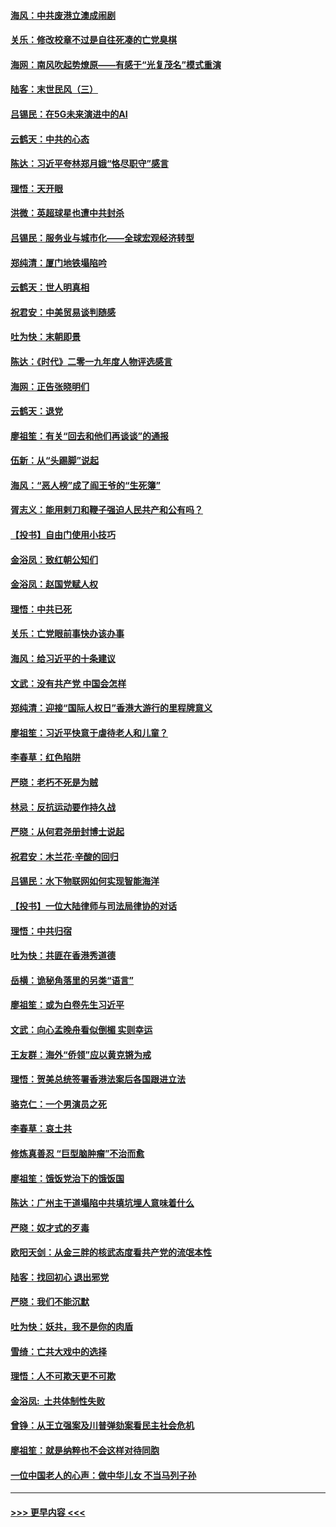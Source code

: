 #### [海风：中共废港立澳成闹剧](../pages/nsc993/n11735857.md?t=12211411) 
#### [关乐：修改校章不过是自往死凑的亡党臭棋](../pages/nsc993/n11735097.md?t=12211411) 
#### [海网：南风吹起势燎原——有感于“光复茂名”模式重演](../pages/nsc993/n11732308.md?t=12211411) 
#### [陆客：末世民风（三）](../pages/nsc993/n11732211.md?t=12211411) 
#### [吕锡民：在5G未来演进中的AI](../pages/nsc993/n11730010.md?t=12211411) 
#### [云鹤天：中共的心态](../pages/nsc993/n11729906.md?t=12211411) 
#### [陈达：习近平夸林郑月娥“恪尽职守”感言](../pages/nsc993/n11729881.md?t=12211411) 
#### [理悟：天开眼](../pages/nsc993/n11729699.md?t=12211411) 
#### [洪微：英超球星也遭中共封杀](../pages/nsc993/n11727243.md?t=12211411) 
#### [吕锡民：服务业与城市化——全球宏观经济转型](../pages/nsc993/n11725845.md?t=12211411) 
#### [郑纯清：厦门地铁塌陷吟](../pages/nsc993/n11725813.md?t=12211411) 
#### [云鹤天：世人明真相](../pages/nsc993/n11725621.md?t=12211411) 
#### [祝君安：中美贸易谈判随感](../pages/nsc993/n11725609.md?t=12211411) 
#### [吐为快：末朝即景](../pages/nsc993/n11723365.md?t=12211411) 
#### [陈达：《时代》二零一九年度人物评选感言](../pages/nsc993/n11723337.md?t=12211411) 
#### [海网：正告张晓明们](../pages/nsc993/n11723228.md?t=12211411) 
#### [云鹤天：退党](../pages/nsc993/n11723056.md?t=12211411) 
#### [廖祖笙：有关“回去和他们再谈谈”的通报](../pages/nsc993/n11722442.md?t=12211411) 
#### [伍新：从“头踢脚”说起](../pages/nsc993/n11722429.md?t=12211411) 
#### [海风：“恶人榜”成了阎王爷的“生死簿”](../pages/nsc993/n11722272.md?t=12211411) 
#### [胥志义：能用剌刀和鞭子强迫人民共产和公有吗？](../pages/nsc993/n11720569.md?t=12211411) 
#### [【投书】自由门使用小技巧](../pages/nsc993/n11720180.md?t=12211411) 
#### [金浴凤：致红朝公知们](../pages/nsc993/n11720563.md?t=12211411) 
#### [金浴凤：赵国党赋人权](../pages/nsc993/n11720533.md?t=12211411) 
#### [理悟：中共已死](../pages/nsc993/n11720233.md?t=12211411) 
#### [关乐：亡党眼前事快办该办事](../pages/nsc993/n11719160.md?t=12211411) 
#### [海风：给习近平的十条建议](../pages/nsc993/n11717616.md?t=12211411) 
#### [文武：没有共产党 中国会怎样](../pages/nsc993/n11717584.md?t=12211411) 
#### [郑纯清：迎接“国际人权日”香港大游行的里程牌意义](../pages/nsc993/n11717417.md?t=12211411) 
#### [廖祖笙：习近平快意于虐待老人和儿童？](../pages/nsc993/n11715313.md?t=12211411) 
#### [李春草：红色陷阱](../pages/nsc993/n11715029.md?t=12211411) 
#### [严晓：老朽不死是为贼](../pages/nsc993/n11712910.md?t=12211411) 
#### [林忌：反抗运动要作持久战](../pages/nsc993/n11712623.md?t=12211411) 
#### [严晓：从何君尧册封博士说起](../pages/nsc993/n11712465.md?t=12211411) 
#### [祝君安：木兰花·辛酸的回归](../pages/nsc993/n11712381.md?t=12211411) 
#### [吕锡民：水下物联网如何实现智能海洋](../pages/nsc993/n11711158.md?t=12211411) 
#### [【投书】一位大陆律师与司法局律协的对话](../pages/nsc993/n11709675.md?t=12211411) 
#### [理悟：中共归宿](../pages/nsc993/n11710059.md?t=12211411) 
#### [吐为快：共匪在香港秀道德](../pages/nsc993/n11709979.md?t=12211411) 
#### [岳横：诡秘角落里的另类“语言”](../pages/nsc993/n11709792.md?t=12211411) 
#### [廖祖笙：或为白卷先生习近平](../pages/nsc993/n11708330.md?t=12211411) 
#### [文武：向心孟晚舟看似倒楣 实则幸运](../pages/nsc993/n11708236.md?t=12211411) 
#### [王友群：海外“侨领”应以黄克锵为戒](../pages/nsc993/n11706176.md?t=12211411) 
#### [理悟：贺美总统签署香港法案后各国跟进立法](../pages/nsc993/n11706853.md?t=12211411) 
#### [骆克仁：一个男演员之死](../pages/nsc993/n11706677.md?t=12211411) 
#### [李春草：哀土共](../pages/nsc993/n11706255.md?t=12211411) 
#### [修炼真善忍 “巨型脑肿瘤”不治而愈](../pages/nsc993/n11705340.md?t=12211411) 
#### [廖祖笙：饿饭党治下的饿饭国](../pages/nsc993/n11705085.md?t=12211411) 
#### [陈达：广州主干道塌陷中共填坑埋人意味着什么](../pages/nsc993/n11705046.md?t=12211411) 
#### [严晓：奴才式的歹毒](../pages/nsc993/n11704826.md?t=12211411) 
#### [欧阳天剑：从金三胖的核武态度看共产党的流氓本性](../pages/nsc993/n11702238.md?t=12211411) 
#### [陆客：找回初心 退出邪党](../pages/nsc993/n11702213.md?t=12211411) 
#### [严晓：我们不能沉默](../pages/nsc993/n11702110.md?t=12211411) 
#### [吐为快：妖共，我不是你的肉盾](../pages/nsc993/n11701366.md?t=12211411) 
#### [雪绮：亡共大戏中的选择](../pages/nsc993/n11699922.md?t=12211411) 
#### [理悟：人不可欺天更不可欺](../pages/nsc993/n11699657.md?t=12211411) 
#### [金浴凤:  土共体制性失败](../pages/nsc993/n11699361.md?t=12211411) 
#### [曾铮：从王立强案及川普弹劾案看民主社会危机](../pages/nsc993/n11699318.md?t=12211411) 
#### [廖祖笙：就是纳粹也不会这样对待同胞](../pages/nsc993/n11697658.md?t=12211411) 
#### [一位中国老人的心声：做中华儿女 不当马列子孙](../pages/nsc993/n11697525.md?t=12211411) 

----
#### [ >>> 更早内容 <<< ](../indexes/nsc993-earlier.md)
